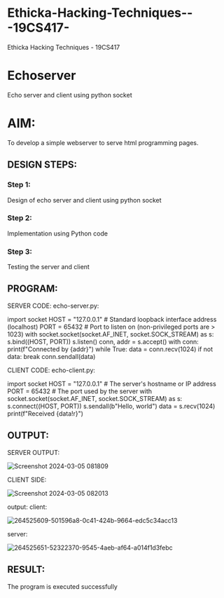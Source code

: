 # Ethicka-Hacking-Techniques---19CS417-
Ethicka Hacking Techniques - 19CS417 
# Echoserver
Echo server and client using python socket

# AIM:

To develop a simple webserver to serve html programming pages.

## DESIGN STEPS:

### Step 1:

Design of echo server and client using python socket

### Step 2:

Implementation using Python code

### Step 3:

Testing the server and client 

## PROGRAM:

SERVER CODE: echo-server.py:

import socket
HOST = "127.0.0.1"  # Standard loopback interface address (localhost)
PORT = 65432  # Port to listen on (non-privileged ports are > 1023)
with socket.socket(socket.AF_INET, socket.SOCK_STREAM) as s:
    s.bind((HOST, PORT))
    s.listen()
    conn, addr = s.accept()
    with conn:
        print(f"Connected by {addr}")
        while True:
            data = conn.recv(1024)
            if not data:
                break
            conn.sendall(data)

CLIENT CODE: echo-client.py:

import socket
HOST = "127.0.0.1"  # The server's hostname or IP address
PORT = 65432  # The port used by the server
with socket.socket(socket.AF_INET, socket.SOCK_STREAM) as s:
    s.connect((HOST, PORT))
    s.sendall(b"Hello, world")
    data = s.recv(1024)
print(f"Received {data!r}")


## OUTPUT:
SERVER OUTPUT:

![Screenshot 2024-03-05 081809](https://github.com/22008496/Ethicka-Hacking-Techniques---19CS417-/assets/119476113/717ea01f-1441-4a74-b395-2db8943d8811)

CLIENT SIDE:

![Screenshot 2024-03-05 082013](https://github.com/22008496/Ethicka-Hacking-Techniques---19CS417-/assets/119476113/5930af7e-1afa-4632-8729-e808d729b35a)

output:
client:

![264525609-501596a8-0c41-424b-9664-edc5c34acc13](https://github.com/22008496/Ethicka-Hacking-Techniques---19CS417-/assets/119476113/2d1398b1-5f9f-40a5-811a-59b54c5e53b5)


server:


![264525651-52322370-9545-4aeb-af64-a014f1d3febc](https://github.com/22008496/Ethicka-Hacking-Techniques---19CS417-/assets/119476113/42c2b059-2cd0-49d4-94ac-e8391fb22ae6)


## RESULT:
The program is executed successfully
